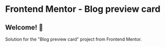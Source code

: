 # Frontend Mentor - Blog preview card

## Welcome! 👋

Solution for the "Blog preview card" project from Frontend Mentor.
